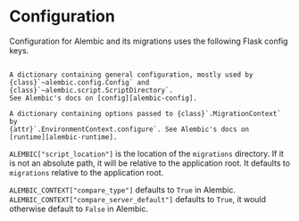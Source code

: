 # Configuration

Configuration for Alembic and its migrations uses the following Flask config
keys.

```{module} flask_alembic.config
```

```{data} ALEMBIC
A dictionary containing general configuration, mostly used by
{class}`~alembic.config.Config` and {class}`~alembic.script.ScriptDirectory`.
See Alembic's docs on [config][alembic-config].
```

```{data} ALEMBIC_CONTEXT
A dictionary containing options passed to {class}`.MigrationContext` by
{attr}`.EnvironmentContext.configure`. See Alembic's docs on
[runtime][alembic-runtime].
```

`ALEMBIC["script_location"]` is the location of the `migrations` directory. If
it is not an absolute path, it will be relative to the application root. It
defaults to `migrations` relative to the application root.

`ALEMBIC_CONTEXT["compare_type"]` defaults to `True` in Alembic.
`ALEMBIC_CONTEXT["compare_server_default"]` defaults to `True`, it would
otherwise default to `False` in Alembic.

[alembic-config]: https://alembic.sqlalchemy.org/en/latest/tutorial.html#editing-the-ini-file
[alembic-runtime]: https://alembic.sqlalchemy.org/en/latest/api/runtime.html#runtime-objects
